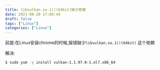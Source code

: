 ```yaml
---
title: libvulkan.so.1()(64bit)缺少依赖
date: 2021-08-20 17:04:44
draft: false
tags: ["Linux"]
categories: ["Linux"]
---
```


前提:在Linux安装chrome的时候,报错缺少```libvulkan.so.1()(64bit)``` 这个依赖


解决:
```bash
$ sudo yum -y install vulkan-1.1.97.0-1.el7.x86_64
```

